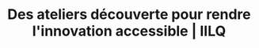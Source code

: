 ---
title: "Des ateliers découverte pour rendre l'innovation accessible | IILQ"
description: "L'IILQ vous propose des séances d'exploration de quatre outils technologiques différents afin de réussir leur implantation au sein de votre entreprise. "
draft: false
layout: formationlist
image: /img/formation-logistic.jpg
titre: Formations
blocks:
  - text: >-
      ## **ERP :** système intégré de gestion

      L’atelier découverte du progiciel ERP est une séance d’exploration dans laquelle vous effectuerez des manipulations dans un contexte de simulation. L’objectif de cette formation est de vous faire comprendre les caractéristiques d’un ERP ainsi que les avantages et retombées positives découlant de son utilisation. Nous vous conseillerons aussi quant au choix du bon ERP en fonction de vos besoins et spécifications. Pour compléter cette formation, nous vous donnerons notre recette afin de réussir parfaitement l’implantation d’un ERP. 
                
                 
      La formation est d’une durée d’au plus 1 h 30 et nous nous déplacerons dans votre région. Nous fournissons également tout le matériel nécessaire au bon déroulement de la séance.
  - text: >-
      ## **WMS :** réorganisation de l’entrepôt

      L’atelier découverte du progiciel WMS est une séance d’exploration dans laquelle vous effectuerez des manipulations dans un contexte de simulation. Grâce à cette formation, vous serez en mesure de distinguer les caractéristiques d’un WMS par rapport à tout autre type de progiciel. Nous vous démontrerons aussi les avantages et retombées positives découlant de son utilisation. Par ailleurs, nous vous conseillerons quant au choix du bon WMS en fonction de vos besoins et spécifications. Pour compléter cette formation, nous vous donnerons notre recette afin de réussir parfaitement l’implantation d’un WMS.
            

      La formation est d’une durée d’au plus 1 h 30 et nous nous déplacerons dans votre région. Nous fournissons également tout le matériel nécessaire au bon déroulement de la séance.
  - text: >-
      ## **TMS :** optimisation de la gestion du transport

      L’atelier découverte du progiciel TMS est une séance d’exploration dans laquelle vous effectuerez des manipulations dans un contexte de simulation. Cette formation, vous permettra de prendre connaissance des caractéristiques d’un TMS ainsi que des fonctions TL (charge complète), LTL (charge partielle) et intermodal (combinaison de plusieurs modes de transport). Nous vous expliquerons également quels sont les avantages et retombées positives découlant de son utilisation. Par ailleurs, nous vous conseillerons quant au choix du bon TMS en fonction de vos besoins et spécifications. Pour compléter cette formation, nous vous donnerons notre recette afin de réussir parfaitement l'implantation d’un TMS.


      La formation est d'une durée d’au plus 1 h 30 et nous nous déplacerons dans votre région. Nous fournissons également tout le matériel nécessaire au bon déroulement de la séance.
  - text: >-
      ## **RFID :** meilleure traçabilité de vos marchandises

      L’atelier découverte sur les étiquettes RFID est une séance d’exploration des divers équipements liés à la technologie de radiofréquence. Cette formation vous permettra également de prendre connaissance des différents types d’étiquettes et nous vous expliquerons quels sont les avantages et retombées positives découlant de leur utilisation. Pour compléter cette formation, nous vous donnerons notre recette afin de réussir parfaitement l’implantation d’étiquette RFID au sein de votre organisation.
                

      La formation est d’une durée d’au plus 1 h 30 et se déroulera dans le laboratoire RFID du Cégep André-Laurendeau. Nous fournissons également tout le matériel nécessaire au bon déroulement de la séance.
---